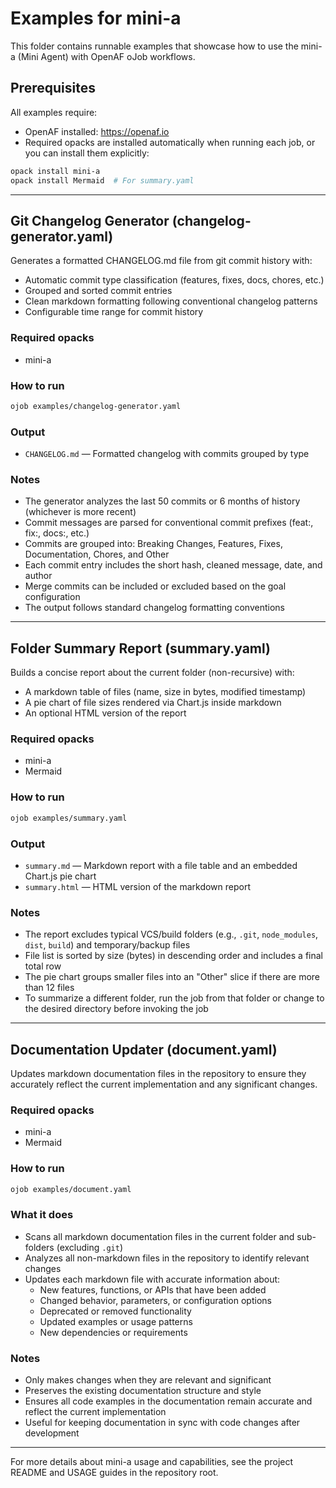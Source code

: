 # Examples for mini-a

This folder contains runnable examples that showcase how to use the mini-a (Mini Agent) with OpenAF oJob workflows.

## Prerequisites

All examples require:
- OpenAF installed: https://openaf.io
- Required opacks are installed automatically when running each job, or you can install them explicitly:

```sh
opack install mini-a
opack install Mermaid  # For summary.yaml
```

---

## Git Changelog Generator (changelog-generator.yaml)

Generates a formatted CHANGELOG.md file from git commit history with:
- Automatic commit type classification (features, fixes, docs, chores, etc.)
- Grouped and sorted commit entries
- Clean markdown formatting following conventional changelog patterns
- Configurable time range for commit history

### Required opacks
- mini-a

### How to run

```sh
ojob examples/changelog-generator.yaml
```

### Output
- `CHANGELOG.md` — Formatted changelog with commits grouped by type

### Notes
- The generator analyzes the last 50 commits or 6 months of history (whichever is more recent)
- Commit messages are parsed for conventional commit prefixes (feat:, fix:, docs:, etc.)
- Commits are grouped into: Breaking Changes, Features, Fixes, Documentation, Chores, and Other
- Each commit entry includes the short hash, cleaned message, date, and author
- Merge commits can be included or excluded based on the goal configuration
- The output follows standard changelog formatting conventions

---

## Folder Summary Report (summary.yaml)

Builds a concise report about the current folder (non-recursive) with:
- A markdown table of files (name, size in bytes, modified timestamp)
- A pie chart of file sizes rendered via Chart.js inside markdown
- An optional HTML version of the report

### Required opacks
- mini-a
- Mermaid

### How to run

```sh
ojob examples/summary.yaml
```

### Output
- `summary.md` — Markdown report with a file table and an embedded Chart.js pie chart
- `summary.html` — HTML version of the markdown report

### Notes
- The report excludes typical VCS/build folders (e.g., `.git`, `node_modules`, `dist`, `build`) and temporary/backup files
- File list is sorted by size (bytes) in descending order and includes a final total row
- The pie chart groups smaller files into an "Other" slice if there are more than 12 files
- To summarize a different folder, run the job from that folder or change to the desired directory before invoking the job

---

## Documentation Updater (document.yaml)

Updates markdown documentation files in the repository to ensure they accurately reflect the current implementation and any significant changes.

### Required opacks
- mini-a
- Mermaid

### How to run

```sh
ojob examples/document.yaml
```

### What it does
- Scans all markdown documentation files in the current folder and sub-folders (excluding `.git`)
- Analyzes all non-markdown files in the repository to identify relevant changes
- Updates each markdown file with accurate information about:
  - New features, functions, or APIs that have been added
  - Changed behavior, parameters, or configuration options
  - Deprecated or removed functionality
  - Updated examples or usage patterns
  - New dependencies or requirements

### Notes
- Only makes changes when they are relevant and significant
- Preserves the existing documentation structure and style
- Ensures all code examples in the documentation remain accurate and reflect the current implementation
- Useful for keeping documentation in sync with code changes after development

---

For more details about mini-a usage and capabilities, see the project README and USAGE guides in the repository root.